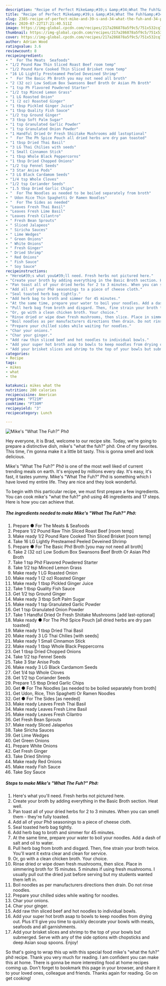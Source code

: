 ```yaml
---
description: "Recipe of Perfect Mike&amp;#39;s &amp;#34;What The Fuh?&amp;#34; Phở"
title: "Recipe of Perfect Mike&amp;#39;s &amp;#34;What The Fuh?&amp;#34; Phở"
slug: 2385-recipe-of-perfect-mike-and-39-s-and-34-what-the-fuh-and-34-ph
date: 2020-07-22T17:21:40.511Z
image: https://img-global.cpcdn.com/recipes/217a286878a5f9c5/751x532cq70/mikes-what-the-fuh-phở-recipe-main-photo.jpg
thumbnail: https://img-global.cpcdn.com/recipes/217a286878a5f9c5/751x532cq70/mikes-what-the-fuh-phở-recipe-main-photo.jpg
cover: https://img-global.cpcdn.com/recipes/217a286878a5f9c5/751x532cq70/mikes-what-the-fuh-phở-recipe-main-photo.jpg
author: Adrian Wood
ratingvalue: 3.6
reviewcount: 8
recipeingredient:
- "  For The Meats  Seafoods"
- "1/2 Pound Raw Thin Sliced Roast Beef room temp"
- "1/2 Pound Rare Cooked Thin Sliced Brisket room temp"
- "16 LG Lightly Presteamed Peeled Deveined Shrimp"
- "  For The Basic Ph Broth you may not need all broth"
- "2 (32 oz) Low Sodium Box Swansons Beef Broth Or Asian Ph Broth"
- "1 tsp Ph Flavored Powdered Starter"
- "1/2 tsp Minced Lemon Grass"
- "1 LG Roasted Onion"
- "1 (2 oz) Roasted Ginger"
- "1 tbsp Pickled Ginger Juice"
- "1 tbsp Quality Fish Sauce"
- "1/2 tsp Ground Ginger"
- "3 tbsp Soft Palm Sugar"
- "1 tsp Granulated Garlic Powder"
- "1 tsp Granulated Onion Powder"
- "1 Handful Dried Or Fresh Shiitake Mushrooms add lastoptional"
- "  For The Ph Spice Pouch all dried herbs are dry pan toasted"
- "1 tbsp Dried Thai Basil"
- "3 LG Thai Chilies with seeds"
- "1 Small Cinnamon Stick"
- "1 tbsp Whole Black Peppercorns"
- "1 tbsp Dried Chopped Onions"
- "1/2 tsp Fennel Seeds"
- "3 Star Anise Pods"
- "3 LG Black Cardamom Seeds"
- "1/4 tsp Whole Cloves"
- "1/2 tsp Coriander Seeds"
- "1.5 tbsp Dried Garlic Chips"
- "  For The Noodles as needed to be boiled separately from broth"
- " Udon Rice Thin Spaghetti Or Ramen Noodles"
- "  For The Sides as needed"
- "Leaves Fresh Thai Basil"
- "Leaves Fresh Lime Basil"
- "Leaves Fresh Cilantro"
- " Fresh Bean Sprouts"
- " Sliced Jalapeos"
- " Siricha Sauces"
- " Lime Wedges"
- " Green Onions"
- " White Onions"
- " Fresh Ginger"
- " Dried Shrimp"
- " Red Onions"
- " Fish Sauce"
- " Soy Sauce"
recipeinstructions:
- "Here&#39;s what you&#39;ll need. Fresh herbs not pictured here."
- "Create your broth by adding everything in the Basic Broth section. Heat well."
- "Pan toast all of your dried herbs for 2 to 3 minutes. When you can smell them - they&#39;re fully toasted."
- "Add all of your Phở seasonings to a piece of cheese cloth."
- "Seal toasted herb bag tightly."
- "Add herb bag to broth and simmer for 45 minutes."
- "At the same time, prepare your water to boil your noodles. Add a dash of salt and oil to water."
- "Pull herb bag from broth and disgard. Then, fine strain your broth twice. You&#39;ll want it extra clear and clean for service."
- "Or, go with a clean chicken broth. Your choice."
- "Rinse dried or wipe down fresh mushrooms, then slice. Place in simmering broth for 15 minutes. 5 minutes if using fresh mushrooms. I usually pull out the dried just before serving but my students wanted them left in."
- "Boil noodles as per manufacturers directions then drain. Do not rinse noodles."
- "Prepare your chilled sides while waiting for noodles."
- "Char your onions."
- "Char your ginger."
- "Add raw thin sliced beef and hot noodles to individual bowls."
- "Add your super hot broth asap to bowls to keep noodles from drying out. Plus it&#39;ll give you time to quickly decorate your bowls with meats, seafoods and all garnishments."
- "Add your brisket slices and shrimp to the top of your bowls but submerged. Serve with any of the side options with chopsticks and deep Asian soup spoons. Enjoy!"
categories:
- Recipe
tags:
- mikes
- what
- the

katakunci: mikes what the 
nutrition: 280 calories
recipecuisine: American
preptime: "PT21M"
cooktime: "PT30M"
recipeyield: "3"
recipecategory: Lunch

---
```



![Mike&#39;s &#34;What The Fuh?&#34; Phở](https://img-global.cpcdn.com/recipes/217a286878a5f9c5/751x532cq70/mikes-what-the-fuh-phở-recipe-main-photo.jpg)

Hey everyone, it is Brad, welcome to our recipe site. Today, we're going to prepare a distinctive dish, mike&#39;s &#34;what the fuh?&#34; phở. One of my favorites. This time, I'm gonna make it a little bit tasty. This is gonna smell and look delicious.

Mike&#39;s &#34;What The Fuh?&#34; Phở is one of the most well liked of current trending meals on earth. It's enjoyed by millions every day. It's easy, it's fast, it tastes yummy. Mike&#39;s &#34;What The Fuh?&#34; Phở is something which I have loved my entire life. They are nice and they look wonderful.




To begin with this particular recipe, we must first prepare a few ingredients. You can cook mike&#39;s &#34;what the fuh?&#34; phở using 46 ingredients and 17 steps. Here is how you can achieve that.

<!--inarticleads1-->

##### The ingredients needed to make Mike&#39;s &#34;What The Fuh?&#34; Phở:

1. Prepare  ● For The Meats &amp; Seafoods
1. Prepare 1/2 Pound Raw Thin Sliced Roast Beef [room temp]
1. Make ready 1/2 Pound Rare Cooked Thin Sliced Brisket [room temp]
1. Take 16 LG Lightly Presteamed Peeled Deveined Shrimp
1. Prepare  ● For The Basic Phở Broth [you may not need all broth]
1. Take 2 (32 oz) Low Sodium Box Swansons Beef Broth Or Asian Phở Broth
1. Take 1 tsp Phở Flavored Powdered Starter
1. Take 1/2 tsp Minced Lemon Grass
1. Make ready 1 LG Roasted Onion
1. Make ready 1 (2 oz) Roasted Ginger
1. Make ready 1 tbsp Pickled Ginger Juice
1. Take 1 tbsp Quality Fish Sauce
1. Get 1/2 tsp Ground Ginger
1. Make ready 3 tbsp Soft Palm Sugar
1. Make ready 1 tsp Granulated Garlic Powder
1. Get 1 tsp Granulated Onion Powder
1. Take 1 Handful Dried Or Fresh Shiitake Mushrooms [add last-optional]
1. Make ready  ● For The Phở Spice Pouch [all dried herbs are dry pan toasted]
1. Make ready 1 tbsp Dried Thai Basil
1. Make ready 3 LG Thai Chilies [with seeds]
1. Make ready 1 Small Cinnamon Stick
1. Make ready 1 tbsp Whole Black Peppercorns
1. Get 1 tbsp Dried Chopped Onions
1. Take 1/2 tsp Fennel Seeds
1. Take 3 Star Anise Pods
1. Make ready 3 LG Black Cardamom Seeds
1. Get 1/4 tsp Whole Cloves
1. Get 1/2 tsp Coriander Seeds
1. Prepare 1.5 tbsp Dried Garlic Chips
1. Get  ● For The Noodles [as needed to be boiled separately from broth]
1. Get  Udon, Rice, Thin Spaghetti Or Ramen Noodles
1. Get  ● For The Sides [as needed]
1. Make ready Leaves Fresh Thai Basil
1. Make ready Leaves Fresh Lime Basil
1. Make ready Leaves Fresh Cilantro
1. Get  Fresh Bean Sprouts
1. Make ready  Sliced Jalapeños
1. Take  Siricha Sauces
1. Get  Lime Wedges
1. Get  Green Onions
1. Prepare  White Onions
1. Get  Fresh Ginger
1. Take  Dried Shrimp
1. Make ready  Red Onions
1. Make ready  Fish Sauce
1. Take  Soy Sauce




<!--inarticleads2-->

##### Steps to make Mike&#39;s &#34;What The Fuh?&#34; Phở:

1. Here&#39;s what you&#39;ll need. Fresh herbs not pictured here.
1. Create your broth by adding everything in the Basic Broth section. Heat well.
1. Pan toast all of your dried herbs for 2 to 3 minutes. When you can smell them - they&#39;re fully toasted.
1. Add all of your Phở seasonings to a piece of cheese cloth.
1. Seal toasted herb bag tightly.
1. Add herb bag to broth and simmer for 45 minutes.
1. At the same time, prepare your water to boil your noodles. Add a dash of salt and oil to water.
1. Pull herb bag from broth and disgard. Then, fine strain your broth twice. You&#39;ll want it extra clear and clean for service.
1. Or, go with a clean chicken broth. Your choice.
1. Rinse dried or wipe down fresh mushrooms, then slice. Place in simmering broth for 15 minutes. 5 minutes if using fresh mushrooms. I usually pull out the dried just before serving but my students wanted them left in.
1. Boil noodles as per manufacturers directions then drain. Do not rinse noodles.
1. Prepare your chilled sides while waiting for noodles.
1. Char your onions.
1. Char your ginger.
1. Add raw thin sliced beef and hot noodles to individual bowls.
1. Add your super hot broth asap to bowls to keep noodles from drying out. Plus it&#39;ll give you time to quickly decorate your bowls with meats, seafoods and all garnishments.
1. Add your brisket slices and shrimp to the top of your bowls but submerged. Serve with any of the side options with chopsticks and deep Asian soup spoons. Enjoy!




So that's going to wrap this up with this special food mike&#39;s &#34;what the fuh?&#34; phở recipe. Thank you very much for reading. I am confident you can make this at home. There is gonna be more interesting food at home recipes coming up. Don't forget to bookmark this page in your browser, and share it to your loved ones, colleague and friends. Thanks again for reading. Go on get cooking!
